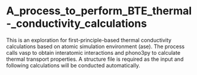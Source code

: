 # A_process_to_perform_BTE_thermal-_conductivity_calculations
This is an exploration for first-principle-based thermal conductivity calculations based on atomic simulation environment (ase). The process calls vasp to obtain interatomic interactions and phono3py to calculate thermal transport properties. A structure file is required as the input and following calculations will be conducted automatically.
